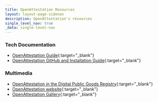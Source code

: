 ```yaml
---
title: OpenAttestation Resources
layout: layout-page-sidenav
description: OpenAttestation's resources
single_level_nav: true
_data: single-level-nav
---
```


### Tech Documentation
-	[OpenAttestation Guide](https://www.openattestation.com/docs/docs-section/introduction/){:target="\_blank"} 
-	[OpenAttestation GitHub and Installation Guide](https://github.com/Open-Attestation/open-attestation){:target="\_blank"}

### Multimedia
-	[OpenAttestation in the Digital Public Goods Registry](https://digitalpublicgoods.net/registry/openattestation.html){:target="\_blank"}
- [OpenAttestation website](https://www.openattestation.com/){:target="\_blank"} 
- [OpenAttestation Gallery](https://gallery.openattestation.com/){:target="\_blank"}
